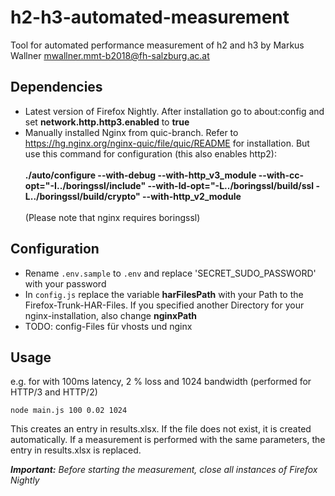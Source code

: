 # h2-h3-automated-measurement
Tool for automated performance measurement of h2 and h3 by Markus Wallner <mwallner.mmt-b2018@fh-salzburg.ac.at>

## Dependencies
* Latest version of Firefox Nightly. After installation go to about:config and set __network.http.http3.enabled__ to __true__
* Manually installed Nginx from quic-branch. Refer to https://hg.nginx.org/nginx-quic/file/quic/README for installation. But use this command for configuration (this also enables http2):<br/><br/>
  __./auto/configure --with-debug --with-http_v3_module --with-cc-opt="-I../boringssl/include" --with-ld-opt="-L../boringssl/build/ssl -L../boringssl/build/crypto" --with-http_v2_module__ <br/><br/>(Please note that nginx requires boringssl)

## Configuration
* Rename ``.env.sample`` to ``.env`` and replace 'SECRET_SUDO_PASSWORD' with your password
* In ``config.js`` replace the variable __harFilesPath__ with your Path to the Firefox-Trunk-HAR-Files. If you specified another Directory for your nginx-installation, also change __nginxPath__
* TODO: config-Files für vhosts und nginx

## Usage
e.g. for with 100ms latency, 2 % loss and 1024 bandwidth (performed for HTTP/3 and HTTP/2)

``node main.js 100 0.02 1024``

This creates an entry in results.xlsx. If the file does not exist, it is created automatically. If a measurement is performed with the same parameters, the entry in results.xlsx is replaced.

___Important:__ Before starting the measurement, close all instances of Firefox Nightly_